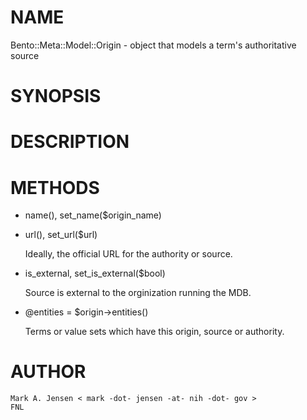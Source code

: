 # NAME

Bento::Meta::Model::Origin - object that models a term's authoritative source

# SYNOPSIS

# DESCRIPTION

# METHODS

- name(), set\_name($origin\_name)
- url(), set\_url($url)

    Ideally, the official URL for the authority or source.

- is\_external, set\_is\_external($bool)

    Source is external to the orginization running the MDB.

- @entities = $origin->entities()

    Terms or value sets which have this origin, source or authority.

# AUTHOR

    Mark A. Jensen < mark -dot- jensen -at- nih -dot- gov >
    FNL
